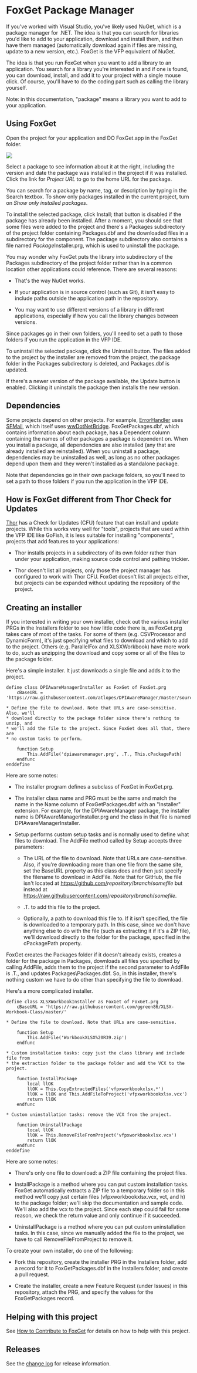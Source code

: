 # FoxGet Package Manager

If you've worked with Visual Studio, you've likely used NuGet, which is a package manager for .NET. The idea is that you can search for libraries you'd like to add to your application, download and install them, and then have them managed (automatically download again if files are missing, update to a new version, etc.). FoxGet is the VFP equivalent of NuGet.

The idea is that you run FoxGet when you want to add a library to an application. You search for a library you're interested in and if one is found, you can download, install, and add it to your project with a single mouse click. Of course, you'll have to do the coding part such as calling the library yourself.

Note: in this documentation, "package" means a library you want to add to your application.

## Using FoxGet

Open the project for your application and DO FoxGet.app in the FoxGet folder.

![](foxget.png)

Select a package to see information about it at the right, including the version and date the package was installed in the project if it was installed. Click the link for _Project URL_ to go to the home URL for the package.

You can search for a package by name, tag, or description by typing in the Search textbox. To show only packages installed in the current project, turn on _Show only installed packages_.

To install the selected package, click Install; that button is disabled if the package has already been installed. After a moment, you should see that some files were added to the project and there's a Packages subdirectory of the project folder containing Packages.dbf and the downloaded files in a subdirectory for the component. The package subdirectory also contains a file named <i>Package</i>Installer.prg, which is used to uninstall the package.

You may wonder why FoxGet puts the library into subdirectory of the Packages subdirectory of the project folder rather than in a common location other applications could reference. There are several reasons:

- That's the way NuGet works.

- If your application is in source control (such as Git), it isn't easy to include paths outside the application path in the repository.

- You may want to use different versions of a library in different applications, especially if how you call the library changes between versions.

Since packages go in their own folders, you'll need to set a path to those folders if you run the application in the VFP IDE.

To uninstall the selected package, click the Uninstall button. The files added to the project by the installer are removed from the project, the package folder in the Packages subdirectory is deleted, and Packages.dbf is updated.

If there's a newer version of the package available, the Update button is enabled. Clicking it uninstalls the package then installs the new version.

## Dependencies
Some projects depend on other projects. For example, [ErrorHandler](https://github.com/DougHennig/ErrorHandler) uses [SFMail](https://github.com/DougHennig/SFMail), which itself uses [wwDotNetBridge](https://github.com/RickStrahl/wwDotnetBridge). FoxGetPackages.dbf, which contains information about each package, has a Dependent column containing the names of other packages a package is dependent on. When you install a package, all dependencies are also installed (any that are already installed are reinstalled). When you uninstall a package, dependencies may be uninstalled as well, as long as no other packages depend upon them and they weren't installed as a standalone package.

Note that dependencies go in their own package folders, so you'll need to set a path to those folders if you run the application in the VFP IDE.

## How is FoxGet different from Thor Check for Updates

[Thor](https://github.com/VFPX/Thor) has a Check for Updates (CFU) feature that can install and update projects. While this works very well for "tools", projects that are used within the VFP IDE like GoFish, it is less suitable for installing "components", projects that add features to your applications:

- Thor installs projects in a subdirectory of its own folder rather than under your application, making source code control and pathing trickier.

- Thor doesn't list all projects, only those the project manager has configured to work with Thor CFU. FoxGet doesn't list all projects either, but projects can be expanded without updating the repository of the project.

## Creating an installer
If you interested in writing your own installer, check out the various installer PRGs in the Installers folder to see how little code there is, as FoxGet.prg takes care of most of the tasks. For some of them (e.g. CSVProcessor and DynamicForm), it's just specifying what files to download and which to add to the project. Others (e.g. ParallelFox and XLSXWorkbook) have more work to do, such as unzipping the download and copy some or all of the files to the package folder.

Here's a simple installer. It just downloads a single file and adds it to the project.

```
define class DPIAwareManagerInstaller as FoxGet of FoxGet.prg
    cBaseURL = 'https://raw.githubusercontent.com/atlopes/DPIAwareManager/master/source/'

* Define the file to download. Note that URLs are case-sensitive. Also, we'll
* download directly to the package folder since there's nothing to unzip, and
* we'll add the file to the project. Since FoxGet does all that, there are
* no custom tasks to perform.

    function Setup
        This.AddFile('dpiawaremanager.prg', .T., This.cPackagePath)
    endfunc
enddefine
```

Here are some notes:

- The installer program defines a subclass of FoxGet in FoxGet.prg.

- The installer class name and PRG must be the same and match the name in the Name column of FoxGetPackages.dbf with an "Installer" extension. For example, for the DPIAwareManager package, the installer name is DPIAwareManagerInstaller.prg and the class in that file is named DPIAwareManagerInstaller.

- Setup performs custom setup tasks and is normally used to define what files to download. The AddFile method called by Setup accepts three parameters:

    - The URL of the file to download. Note that URLs are case-sensitive. Also, if you're downloading more than one file from the same site, set the BaseURL property as this class does and then just specify the filename to download in AddFile. Note that for GitHub, the file isn't located at https://github.com/<i>repository</i>/<i>branch</i>/<i>somefile</i> but instead at https://raw.githubusercontent.com/<i>repository</i>/<i>branch</i>/<i>somefile</i>.
    
    - .T. to add this file to the project.
    
    - Optionally, a path to download this file to. If it isn't specified, the file is downloaded to a temporary path. In this case, since we don't have anything else to do with the file (such as extracting it if it's a ZIP file), we'll download directly to the folder for the package, specified in the cPackagePath property.

FoxGet creates the Packages folder if it doesn't already exists, creates a folder for the package in Packages, downloads all files you specified by calling AddFile, adds them to the project if the second parameter to AddFile is .T., and updates Packages\Packages.dbf. So, in this installer, there's nothing custom we have to do other than specifying the file to download.

Here's a more complicated installer.

```
define class XLSXWorkbookInstaller as FoxGet of FoxGet.prg
    cBaseURL = 'https://raw.githubusercontent.com/ggreen86/XLSX-Workbook-Class/master/'

* Define the file to download. Note that URLs are case-sensitive.

    function Setup
        This.AddFile('WorkbookXLSX%20R39.zip')
    endfunc

* Custom installation tasks: copy just the class library and include file from
* the extraction folder to the package folder and add the VCX to the project.

    function InstallPackage
        local llOK
        llOK = This.CopyExtractedFiles('vfpxworkbookxlsx.*')
        llOK = llOK and This.AddFileToProject('vfpxworkbookxlsx.vcx')
        return llOK
    endfunc

* Custom uninstallation tasks: remove the VCX from the project.

    function UninstallPackage
        local llOK
        llOK = This.RemoveFileFromProject('vfpxworkbookxlsx.vcx')
        return llOK
    endfunc
enddefine
```

Here are some notes:

- There's only one file to download: a ZIP file containing the project files.

- InstallPackage is a method where you can put custom installation tasks. FoxGet automatically extracts a ZIP file to a temporary folder so in this method we'll copy just certain files (vfpxworkbookxlsx.vcx, vct, and h) to the package folder; we'll skip the documentation and sample code. We'll also add the vcx to the project. Since each step could fail for some reason, we check the return value and only continue if it succeeded.

- UninstallPackage is a method where you can put custom uninstallation tasks. In this case, since we manually added the file to the project, we have to call RemoveFileFromProject to remove it.

To create your own installer, do one of the following:

- Fork this repository, create the installer PRG in the Installers folder, add a record for it to FoxGetPackages.dbf in the Installers folder, and create a pull request.

- Create the installer, create a new Feature Request (under Issues) in this repository, attach the PRG, and specify the values for the FoxGetPackages record.

## Helping with this project

See [How to Contribute to FoxGet](.github/CONTRIBUTING.md) for details on how to help with this project.

## Releases

See the [change log](ChangeLog.md) for release information.
